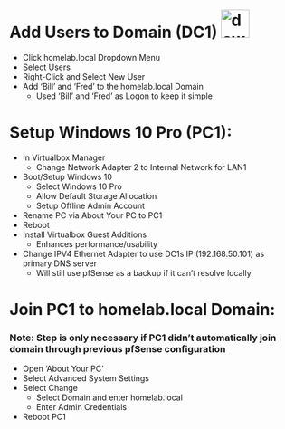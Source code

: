 # Add Users to Domain (DC1) <img width="50" height="50" alt="download" src="https://github.com/user-attachments/assets/79726ec2-4d77-4c8b-abca-60190640e3c6" /> 
- Click homelab.local Dropdown Menu
- Select Users
- Right-Click and Select New User 
- Add ‘Bill’ and ‘Fred’ to the homelab.local Domain
  - Used ‘Bill’ and ‘Fred’ as Logon to keep it simple 
# Setup Windows 10 Pro (PC1): 
- In Virtualbox Manager
  - Change Network Adapter 2 to Internal Network for LAN1
- Boot/Setup Windows 10
  - Select Windows 10 Pro 
  - Allow Default Storage Allocation 
  - Setup Offline Admin Account 
- Rename PC via About Your PC to PC1 
- Reboot
- Install Virtualbox Guest Additions 
  - Enhances performance/usability 
- Change IPV4 Ethernet Adapter to use DC1s IP (192.168.50.101) as primary DNS server
  - Will still use pfSense as a backup if it can’t resolve locally
# Join PC1 to homelab.local Domain: 
### Note: Step is only necessary if PC1 didn’t automatically join domain through previous pfSense configuration
- Open ‘About Your PC’ 
- Select Advanced System Settings
- Select Change 
  - Select Domain and enter homelab.local
  - Enter Admin Credentials 
- Reboot PC1
